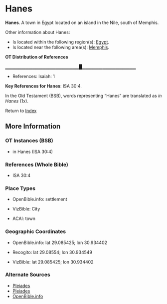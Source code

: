 # Hanes
**Hanes**. 
A town in Egypt located on an island in the Nile, south of Memphis. 




Other information about Hanes:


* Is located within the following region(s): 
[Egypt](Egypt.md). 
* Is located near the following area(s): 
[Memphis](Memphis.md). 


**OT Distribution of References**

▁▁▁▁▁▁▁▁▁▁▁▁▁▁▁▁▁▁▁▁▁▁█▁▁▁▁▁▁▁▁▁▁▁▁▁▁▁▁
* References: Isaiah: 1



**Key References for Hanes**: 
ISA 30:4. 


In the Old Testament (BSB), words representing “Hanes” are translated as 
*in Hanes* (1x). 




Return to [Index](00-Index.md)

## More Information

### OT Instances (BSB)

* in Hanes (ISA 30:4)



### References (Whole Bible)

* ISA 30:4


### Place Types

* OpenBible.info: settlement

* VizBible: City

* ACAI: town



### Geographic Coordinates

* OpenBible.info: lat 29.085425; lon 30.934402

* Recogito: lat 29.08554; lon 30.934549

* VizBible: lat 29.085425; lon 30.934402



### Alternate Sources

* [Pleiades](https://pleiades.stoa.org/places/736920)
* [Pleiades](http://pleiades.stoa.org/places/736920)
* [OpenBible.info](https://www.openbible.info/geo/ancient/abf97ba)



